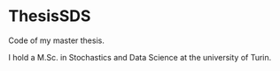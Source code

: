 # ThesisSDS
Code of my master thesis.

I hold a M.Sc. in Stochastics and Data Science at the university of Turin.
